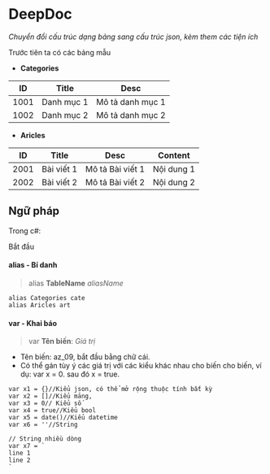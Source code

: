 # DeepDoc
*Chuyển đổi cấu trúc dạng bảng sang cấu trúc json, kèm them các tiện ích*



Trước tiên ta có các bảng mẫu

- **Categories**

ID | Title | Desc
------------ | ------------- | -------------
1001 | Danh mục 1 | Mô tả danh mục 1
1002 | Danh mục 2 | Mô tả danh mục 2

- **Aricles**

ID | Title | Desc | Content
------------ | ------------- | ------------- | ---------
2001 | Bài viết 1 | Mô tả Bài viết 1 | Nội dung 1
2002 | Bài viết 2 | Mô tả Bài viết 2 | Nội dung 2


## Ngữ pháp
Trong c#:

Bắt đầu
#### alias - Bí danh
> alias **TableName** *aliasName*
``` 
alias Categories cate
alias Aricles art
```

#### var - Khai báo
> var **Tên biến**: *Giá trị*
- Tên biến: az_09, bắt đầu bằng chữ cái.
- Có thể gán tùy ý các giá trị với các kiểu khác nhau cho biến cho biến, ví dụ: var x = 0. sau đó x = true.
```
var x1 = {}//Kiểu json, có thể mở rộng thuộc tính bất kỳ
var x2 = []//Kiểu mảng, 
var x3 = 0// Kiểu số
var x4 = true//Kiểu bool
var x5 = date()//Kiểu datetime
var x6 = ''//String

// String nhiều dòng
var x7 = `
line 1
line 2
`

```
